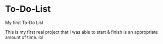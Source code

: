 # To-Do-List
My first To-Do List

This is my first real project that I was able to start & finish is an appropriate amount of time. lol
